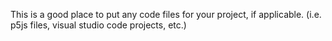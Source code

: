
This is a good place to put any code files for your project, if applicable. (i.e. p5js files, visual studio code projects, etc.)
